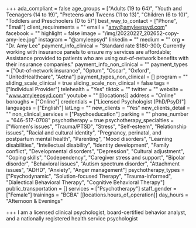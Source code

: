 +++
ada_compliant = false
age_groups = ["Adults (19 to 64)", "Youth and Teenagers (14 to 19)", "Preteens and Tweens (11 to 13)", "Children (6 to 10)", "Toddlers and Preschoolers (0 to 5)"]
best_way_to_contact = ["Phone", "Email"]
client_requirements = ""
email = "amy@amyleepsyd.com"
facebook = ""
highlight = false
image = "/img/20220227_202652-copy-amy-lee.jpg"
instagram = "@amyleepsyd"
linkedin = ""
medium = ""
org = "Dr. Amy Lee"
payment_info_clinical = "Standard rate $180-300; Currently working with insurance panels to ensure my services are affordable; Assistance provided to patients who are using out-of-network benefits with their insurance companies."
payment_info_non_clinical = ""
payment_types = ["Out-of-network insurance", "Optum", "Oscar", "Oxford", "UnitedHealthcare", "Aetna"]
payment_types_non_clinical = []
program = ""
sliding_scale_clinical = true
sliding_scale_non_clinical = false
tags = ["Individual Provider"]
telehealth = "Yes"
tiktok = ""
twitter = ""
website = "www.amyleepsyd.com"
youtube = ""
[[locations]]
address = "Online"
boroughs = ["Online"]
credentials = ["Licensed Psychologist (PhD/PsyD)"]
languages = ["English"]
latLng = ""
new_clients = "Yes"
new_clients_detail = ""
non_clinical_services = ["Psychoeducation"]
parking = ""
phone_number = "646-517-0708"
psychotherapy = true
psychotherapy_specialties = ["Women's issues", "Trauma/PTSD", "Stress", "Self-esteem", "Relationship issues", "Racial and cultural identity", "Pregnancy, perinatal, and postpartum mental health", "Parenting", "Mood disorders", "Learning disabilities", "Intellectual disability", "Identity development", "Family conflict", "Developmental disorders", "Depression", "Cultural adjustment", "Coping skills", "Codependency", "Caregiver stress and support", "Bipolar disorder", "Behavioral issues", "Autism spectrum disorder", "Attachment issues", "ADHD", "Anxiety", "Anger management"]
psychotherapy_types = ["Psychodynamic", "Solution-focused Therapy", "Trauma-informed", "Dialectical Behavioral Therapy", "Cognitive Behavioral Therapy"]
public_transportation = []
services = ["Psychotherapy"]
staff_gender = ["Female"]
trainings = "BCBA"
[[locations.hours_of_operation]]
day_hours = "Afternoon & Evenings"

+++
I am a licensed clinical psychologist, board-certified behavior analyst, and a nationally registered health service psychologist